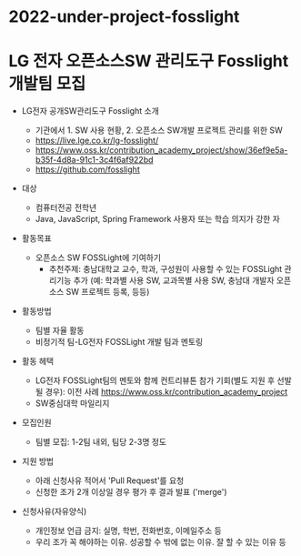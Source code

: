 # 2022-under-project-fosslight

# LG 전자 오픈소스SW 관리도구 Fosslight 개발팀 모집 

- LG전자 공개SW관리도구 Fosslight 소개
  * 기관에서 1. SW 사용 현황, 2. 오픈소스 SW개발 프로젝트 관리를 위한 SW
  * https://live.lge.co.kr/lg-fosslight/
  * https://www.oss.kr/contribution_academy_project/show/36ef9e5a-b35f-4d8a-91c1-3c4f6af922bd
  * https://github.com/fosslight

- 대상
  * 컴퓨터전공 전학년
  * Java, JavaScript, Spring Framework 사용자 또는 학습 의지가 강한 자

- 활동목표
  * 오픈소스 SW FOSSLight에 기여하기
    + 추천주제: 충남대학교 교수, 학과, 구성원이 사용할 수 있는 FOSSLight 관리기능 추가 (예: 학과별 사용 SW, 교과목별 사용 SW, 충남대 개발자 오픈소스 SW 프로젝트 등록, 등등)

- 활동방법
  * 팀별 자율 활동
  * 비정기적 팀-LG전자 FOSSLight 개발 팀과 멘토링

- 활동 헤택
  *  LG전자 FOSSLight팀의 멘토와 함께 컨트리뷰톤 참가 기회(별도 지원 후 선발될 경우): 이전 사례 https://www.oss.kr/contribution_academy_project
  * SW중심대학 마일리지

- 모집인원
  * 팀별 모집: 1-2팀 내외, 팀당 2-3명 정도

- 지원 방법
  * 아래 신청사유 적어서 'Pull Request'를 요청 
  * 신청한 조가 2개 이상일 경우 평가 후 결과 발표 ('merge')

- 신청사유(자유양식) 
  * 개인정보 언급 금지: 실명, 학번, 전화번호, 이메일주소 등
  * 우리 조가 꼭 해야하는 이유. 성공할 수 밖에 없는 이유. 잘 할 수 있는 이유 등